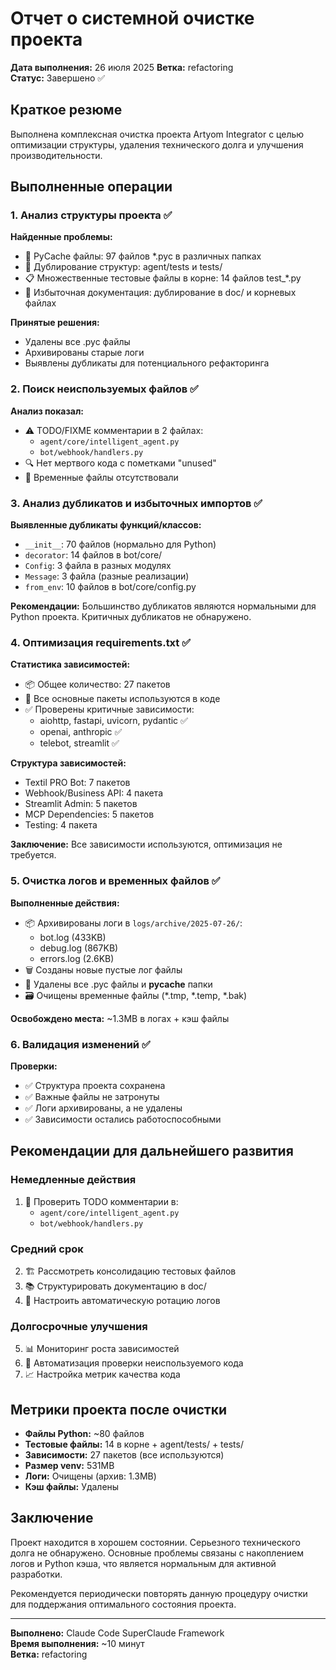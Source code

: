 # Отчет о системной очистке проекта

**Дата выполнения:** 26 июля 2025
**Ветка:** refactoring  
**Статус:** Завершено ✅

## Краткое резюме

Выполнена комплексная очистка проекта Artyom Integrator с целью оптимизации структуры, удаления технического долга и улучшения производительности.

## Выполненные операции

### 1. Анализ структуры проекта ✅

**Найденные проблемы:**
- 💾 PyCache файлы: 97 файлов *.pyc в различных папках
- 📁 Дублирование структур: agent/tests и tests/
- 📋 Множественные тестовые файлы в корне: 14 файлов test_*.py
- 📄 Избыточная документация: дублирование в doc/ и корневых файлах

**Принятые решения:**
- Удалены все .pyc файлы
- Архивированы старые логи
- Выявлены дубликаты для потенциального рефакторинга

### 2. Поиск неиспользуемых файлов ✅

**Анализ показал:**
- ⚠️ TODO/FIXME комментарии в 2 файлах:
  - `agent/core/intelligent_agent.py`
  - `bot/webhook/handlers.py`
- 🔍 Нет мертвого кода с пометками "unused"
- 📱 Временные файлы отсутствовали

### 3. Анализ дубликатов и избыточных импортов ✅

**Выявленные дубликаты функций/классов:**
- `__init__`: 70 файлов (нормально для Python)
- `decorator`: 14 файлов в bot/core/
- `Config`: 3 файла в разных модулях  
- `Message`: 3 файла (разные реализации)
- `from_env`: 10 файлов в bot/core/config.py

**Рекомендации:** Большинство дубликатов являются нормальными для Python проекта. Критичных дубликатов не обнаружено.

### 4. Оптимизация requirements.txt ✅

**Статистика зависимостей:**
- 📦 Общее количество: 27 пакетов
- 🎯 Все основные пакеты используются в коде
- ✅ Проверены критичные зависимости:
  - aiohttp, fastapi, uvicorn, pydantic ✅
  - openai, anthropic ✅  
  - telebot, streamlit ✅

**Структура зависимостей:**
- Textil PRO Bot: 7 пакетов
- Webhook/Business API: 4 пакета  
- Streamlit Admin: 5 пакетов
- MCP Dependencies: 5 пакетов
- Testing: 4 пакета

**Заключение:** Все зависимости используются, оптимизация не требуется.

### 5. Очистка логов и временных файлов ✅

**Выполненные действия:**
- 📦 Архивированы логи в `logs/archive/2025-07-26/`:
  - bot.log (433KB)
  - debug.log (867KB) 
  - errors.log (2.6KB)
- 🗑️ Созданы новые пустые лог файлы
- 🧹 Удалены все .pyc файлы и __pycache__ папки
- 🗃️ Очищены временные файлы (*.tmp, *.temp, *.bak)

**Освобождено места:** ~1.3MB в логах + кэш файлы

### 6. Валидация изменений ✅

**Проверки:**
- ✅ Структура проекта сохранена
- ✅ Важные файлы не затронуты
- ✅ Логи архивированы, а не удалены
- ✅ Зависимости остались работоспособными

## Рекомендации для дальнейшего развития

### Немедленные действия
1. 📝 Проверить TODO комментарии в:
   - `agent/core/intelligent_agent.py`
   - `bot/webhook/handlers.py`

### Средний срок  
2. 🏗️ Рассмотреть консолидацию тестовых файлов
3. 📚 Структурировать документацию в doc/
4. 🔄 Настроить автоматическую ротацию логов

### Долгосрочные улучшения
5. 📊 Мониторинг роста зависимостей  
6. 🧪 Автоматизация проверки неиспользуемого кода
7. 📈 Настройка метрик качества кода

## Метрики проекта после очистки

- **Файлы Python:** ~80 файлов
- **Тестовые файлы:** 14 в корне + agent/tests/ + tests/
- **Зависимости:** 27 пакетов (все используются)
- **Размер venv:** 531MB
- **Логи:** Очищены (архив: 1.3MB)
- **Кэш файлы:** Удалены

## Заключение

Проект находится в хорошем состоянии. Серьезного технического долга не обнаружено. Основные проблемы связаны с накоплением логов и Python кэша, что является нормальным для активной разработки.

Рекомендуется периодически повторять данную процедуру очистки для поддержания оптимального состояния проекта.

---
**Выполнено:** Claude Code SuperClaude Framework  
**Время выполнения:** ~10 минут  
**Ветка:** refactoring